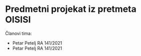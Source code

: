 # Predmetni projekat iz pretmeta OISISI

Članovi tima:
* Petar Petelj RA 141/2021
* Petar Petelj RA 141/2021
